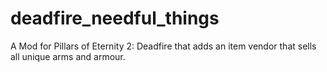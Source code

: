 # deadfire_needful_things
A Mod for Pillars of Eternity 2: Deadfire that adds an item vendor that sells all unique arms and armour.
